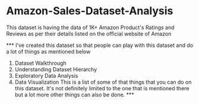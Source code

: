 # Amazon-Sales-Dataset-Analysis
This dataset is having the data of 1K+ Amazon Product's Ratings and Reviews as per their details listed on the official website of Amazon

*** I've created this dataset so that people can play with this dataset and do a lot of things as mentioned below

1. Dataset Walkthrough
2. Understanding Dataset Hierarchy
3. Exploratory Data Analysis
4. Data Visualization
This is a list of some of that things that you can do on this dataset. It's not definitely limited to the one that is mentioned there but a lot more other things can also be done. ***
